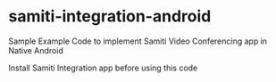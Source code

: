 # samiti-integration-android
Sample Example Code to implement Samiti Video Conferencing app in Native Android 

Install Samiti Integration app before using this code

